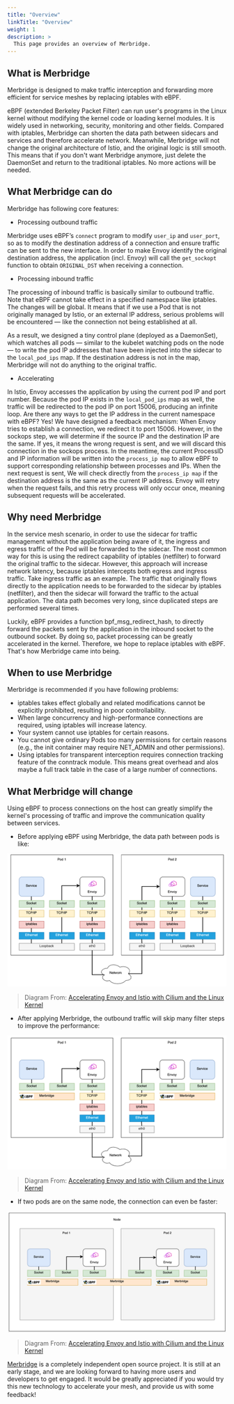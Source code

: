 ```yaml
---
title: "Overview"
linkTitle: "Overview"
weight: 1
description: >
  This page provides an overview of Merbridge.
---
```


## What is Merbridge

Merbridge is designed to make traffic interception and forwarding more efficient for service meshes by replacing iptables with eBPF.

eBPF (extended Berkeley Packet Filter) can run user's programs in the Linux kernel without modifying the kernel code or loading kernel modules. It is widely used in networking, security, monitoring and other fields. Compared with iptables, Merbridge can shorten the data path between sidecars and services and therefore accelerate network. Meanwhile, Merbridge will not change the original architecture of Istio, and the original logic is still smooth. This means that if you don't want Merbridge anymore, just delete the DaemonSet and return to the traditional iptables. No more actions will be needed.

## What Merbridge can do

Merbridge has following core features:

- Processing outbound traffic

Merbridge uses eBPF’s `connect` program to modify `user_ip` and `user_port`, so as to modify the destination address of a connection and ensure traffic can be sent to the new interface. In order to make Envoy identify the original destination address, the application (incl. Envoy) will call the `get_sockopt` function to obtain `ORIGINAL_DST` when receiving a connection.

- Processing inbound traffic

The processing of inbound traffic is basically similar to outbound traffic. Note that eBPF cannot take effect in a specified namespace like iptables. The changes will be global. It means that if we use a Pod that is not originally managed by Istio, or an external IP address, serious problems will be encountered — like the connection not being established at all.

As a result, we designed a tiny control plane (deployed as a DaemonSet), which watches all pods — similar to the kubelet watching pods on the node — to write the pod IP addresses that have been injected into the sidecar to the `local_pod_ips` map. If the destination address is not in the map, Merbridge will not do anything to the original traffic.

- Accelerating 

In Istio, Envoy accesses the application by using the current pod IP and port number. Because the pod IP exists in the `local_pod_ips` map as well, the traffic will be redirected to the pod IP on port 15006, producing an infinite loop. Are there any ways to get the IP address in the current namespace with eBPF? Yes! We have designed a feedback mechanism: When Envoy tries to establish a connection, we redirect it to port 15006. However, in the sockops step, we will determine if the source IP and the destination IP are the same. If yes, it means the wrong request is sent, and we will discard this connection in the sockops process. In the meantime, the current ProcessID and IP information will be written into the `process_ip map` to allow eBPF to support corresponding relationship between processes and IPs. When the next request is sent, We will check directly from the `process_ip map` if the destination address is the same as the current IP address. Envoy will retry when the request fails, and this retry process will only occur once, meaning subsequent requests will be accelerated.

## Why need Merbridge

In the service mesh scenario, in order to use the sidecar for traffic management without the application being aware of it, the ingress and egress traffic of the Pod will be forwarded to the sidecar. The most common way for this is using the redirect capability of iptables (netfilter) to forward the original traffic to the sidecar. However, this approach will increase network latency, because iptables intercepts both egress and ingress traffic. Take ingress traffic as an example. The traffic that originally flows directly to the application needs to be forwarded to the sidecar by iptables (netfilter), and then the sidecar will forward the traffic to the actual application. The data path becomes very long, since duplicated steps are performed several times.

Luckily, eBPF provides a function bpf_msg_redirect_hash, to directly forward the packets sent by the application in the inbound socket to the outbound socket. By doing so, packet processing can be greatly accelerated in the kernel. Therefore, we hope to replace iptables with eBPF. That's how Merbridge came into being.

## When to use Merbridge

Merbridge is recommended if you have following problems:

- iptables takes effect globally and related modifications cannot be explicitly prohibited, resulting in poor controllability.
- When large concurrency and high-performance connections are required, using iptables will increase latency.
- Your system cannot use iptables for certain reasons.
- You cannot give ordinary Pods too many permissions for certain reasons (e.g., the init container may require NET_ADMIN and other permissions).
- Using iptables for transparent interception requires connection tracking feature of the conntrack module. This means great overhead and alos maybe a full track table in the case of a large number of connections.

## What Merbridge will change

Using eBPF to process connections on the host can greatly simplify the kernel's processing of traffic and improve the communication quality between services.

- Before applying eBPF using Merbridge, the data path between pods is like:

![iptable path](./imgs/iptables_path.png)
> Diagram From: [Accelerating Envoy and Istio with Cilium and the Linux Kernel](https://pt.slideshare.net/ThomasGraf5/accelerating-envoy-and-istio-with-cilium-and-the-linux-kernel/22)

- After applying Merbridge, the outbound traffic will skip many filter steps to improve the performance:

![eBPF path](./imgs/eBPF_path.png)
> Diagram From: [Accelerating Envoy and Istio with Cilium and the Linux Kernel](https://pt.slideshare.net/ThomasGraf5/accelerating-envoy-and-istio-with-cilium-and-the-linux-kernel/22)

- If two pods are on the same node, the connection can even be faster:

![same-node eBPF path](./imgs/sameNode_eBPF_path.png)
> Diagram From: [Accelerating Envoy and Istio with Cilium and the Linux Kernel](https://pt.slideshare.net/ThomasGraf5/accelerating-envoy-and-istio-with-cilium-and-the-linux-kernel/22)

[Merbridge](https://github.com/merbridge/merbridge) is a completely independent open source project. It is still at an early stage, and we are looking forward to having more users and developers to get engaged. It would be greatly appreciated if you would try this new technology to accelerate your mesh, and provide us with some feedback!　